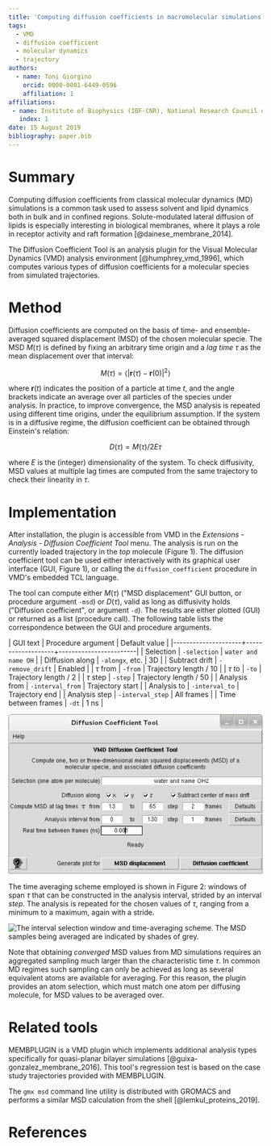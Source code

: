 ```yaml
---
title: 'Computing diffusion coefficients in macromolecular simulations: the Diffusion Coefficient Tool for VMD'
tags:
  - VMD
  - diffusion coefficient
  - molecular dynamics
  - trajectory
authors:
  - name: Toni Giorgino
    orcid: 0000-0001-6449-0596
    affiliation: 1
affiliations:
 - name: Institute of Biophysics (IBF-CNR), National Research Council of Italy
   index: 1
date: 15 August 2019
bibliography: paper.bib
---
```


# Summary

Computing diffusion coefficients from classical molecular dynamics
(MD) simulations is a common task used to assess solvent and lipid
dynamics both in bulk and in confined regions. Solute-modulated
lateral diffusion of lipids is especially interesting in biological
membranes, where it plays a role in receptor activity and raft
formation [@dainese_membrane_2014].

The Diffusion Coefficient Tool is an analysis plugin for the Visual
Molecular Dynamics (VMD) analysis environment [@humphrey_vmd_1996],
which computes various types of diffusion coefficients for a molecular
species from simulated trajectories.


# Method

Diffusion coefficients are computed on the basis of time- and ensemble-averaged
squared displacement (MSD) of the chosen molecular specie.  The MSD $M(\tau)$
is defined by fixing an arbitrary time origin
and a *lag time* $\tau$ as the mean displacement 
over that  interval:

$$ M(\tau) = \langle | \mathbf r (\tau) - \mathbf r(0) |^2 \rangle $$

where $\mathbf r(t)$ indicates the position of a particle at time $t$, and the angle brackets indicate
an average over all particles of the species under analysis. In
practice, to improve convergence, the
MSD analysis is repeated  using different time
origins, under the equilibrium assumption.
If the system is in a diffusive regime, the diffusion coefficient 
can be obtained through Einstein's relation:

$$ D(\tau) = M(\tau) / 2E\tau $$

where $E$ is the (integer) dimensionality of the system. To check diffusivity,
MSD values at multiple lag times are computed from the same trajectory
to check their linearity in $\tau$.




# Implementation

After installation, the plugin is accessible from VMD in the *Extensions -
Analysis - Diffusion Coefficient Tool* menu. The analysis is run on the
currently loaded trajectory in the *top* molecule (Figure 1).
The diffusion coefficient tool can be used either interactively with
its graphical user interface (GUI, Figure 1), or calling the 
`diffusion_coefficient` procedure in VMD's embedded TCL language.

The tool can compute either $M(\tau)$ ("MSD displacement" GUI button,
or procedure argument `-msd`) or
 $D(\tau)$, valid as long as diffusivity holds ("Diffusion coefficient",
or argument `-d`). The results are either plotted (GUI) or returned as a 
list (procedure call).  The following table lists the
correspondence between the GUI and procedure arguments.


| GUI text            | Procedure argument | Default value          |
|---------------------+-------------------+------------------------|
| Selection           | `-selection`      | `water and name OH`    |
| Diffusion along     | `-alongx`, etc.   | 3D                     |
| Subtract drift      | `-remove_drift`   | Enabled                |
| $\tau$ from         | `-from`           | Trajectory length / 10 |
| $\tau$ to           | `-to`             | Trajectory length / 2  |
| $\tau$ step         | `-step`           | Trajectory length / 50 |
| Analysis from       | `-interval_from`  | Trajectory start       |
| Analysis to         | `-interval_to`    | Trajectory end         |
| Analysis step       | `-interval_step`  | All frames             |
| Time between frames | `-dt`             | 1 ns                   |



![The main window of Diffusion Coefficient Tool](gui.png)


The time averaging scheme employed is shown in Figure 2: windows of
span $\tau$ that can be constructed in the analysis interval, strided by an
 interval *step*. The analysis is repeated for the chosen values of $\tau$, ranging
from a minimum to a maximum, again with a stride.

![The interval selection window and time-averaging scheme. The
MSD samples being averaged are indicated by shades of grey.](drawing.svg)

Note that obtaining *converged* MSD values from MD simulations requires
an aggregated sampling much larger than the characteristic time $\tau$.
In common MD regimes such sampling can only be achieved as long
as several equivalent atoms are available for averaging.  For this
reason, the plugin provides an atom selection, which must match one
atom per diffusing molecule, for MSD values to be averaged over.



# Related tools

MEMBPLUGIN is a VMD plugin which implements additional analysis types
specifically for quasi-planar bilayer simulations
[@guixa-gonzalez_membrane_2016]. This tool's regression test is based
on the case study trajectories provided with MEMBPLUGIN.

The `gmx msd` command line utility is distributed with GROMACS and
performs a similar MSD calculation from the shell
[@lemkul_proteins_2019].



# References

